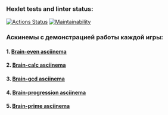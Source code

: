 ### Hexlet tests and linter status:
[![Actions Status](https://github.com/Yasher50/frontend-project-44/actions/workflows/hexlet-check.yml/badge.svg)](https://github.com/Yasher50/frontend-project-44/actions)
[![Maintainability](https://api.codeclimate.com/v1/badges/456c9b047828da7cd3b9/maintainability)](https://codeclimate.com/github/Yasher50/frontend-project-44/maintainability)
### Аскинемы с демонстрацией работы каждой игры:

#### 1. [Brain-even asciinema](https://asciinema.org/a/Tnhmg7b9dobktNS5VKrF1qpmx)

#### 2. [Brain-calc asciinema](https://asciinema.org/a/8lR87zyMfew0Qu8jhci4Mrz33)

#### 3. [Brain-gcd asciinema](https://asciinema.org/a/o0JqptTjeCjbrhz9wfXbSUeGl)

#### 4. [Brain-progression asciinema](https://asciinema.org/a/82tD9Jlion0ZhTKdYKnZhoBVZ)

#### 5. [Brain-prime asciinema](https://asciinema.org/a/GhYRpr1RstA7xbE10rT8HIx8s)
